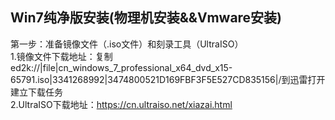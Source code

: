 ## Win7纯净版安装(物理机安装&&Vmware安装)
第一步：准备镜像文件（.iso文件）和刻录工具（UltraISO）  
      1.镜像文件下载地址：复制ed2k://|file|cn_windows_7_professional_x64_dvd_x15-65791.iso|3341268992|3474800521D169FBF3F5E527CD835156|/到迅雷打开建立下载任务  
      2.UltraISO下载地址：https://cn.ultraiso.net/xiazai.html    
